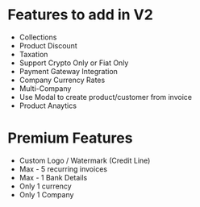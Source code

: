 # Features to add in V2
- Collections
- Product Discount
- Taxation
- Support Crypto Only or Fiat Only
- Payment Gateway Integration
- Company Currency Rates
- Multi-Company
- Use Modal to create product/customer from invoice
- Product Anaytics


# Premium Features
- Custom Logo / Watermark (Credit Line)
- Max - 5 recurring invoices
- Max - 1 Bank Details
- Only 1 currency
- Only 1 Company
